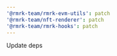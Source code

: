 ```yaml
---
'@rmrk-team/rmrk-evm-utils': patch
'@rmrk-team/nft-renderer': patch
'@rmrk-team/rmrk-hooks': patch
---
```


Update deps

